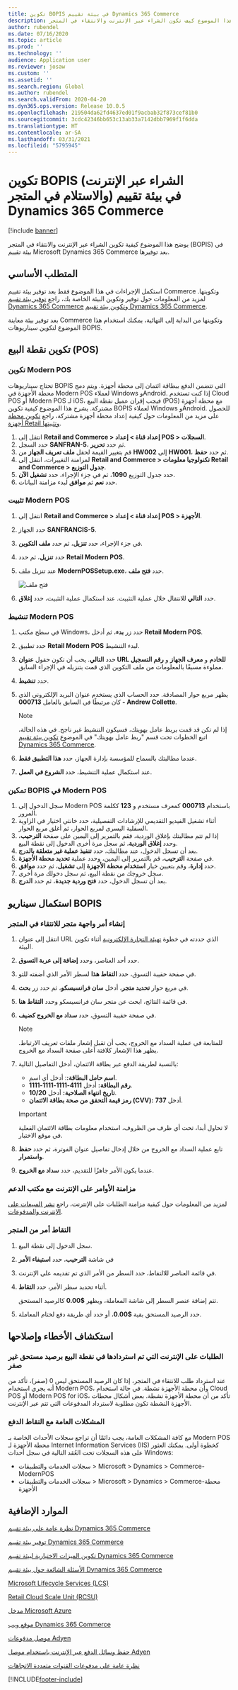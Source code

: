 ```yaml
---
title: تكوين BOPIS في بيئة تقييم Dynamics 365 Commerce
description: يوضح هذا الموضوع كيف تكون الشراء عبر الإنترنت والانتقاء في المتجر (BOPIS) في بيئة تقييم Microsoft Dynamics 365 Commerce بعد توفيرها.
author: rubendel
ms.date: 07/16/2020
ms.topic: article
ms.prod: ''
ms.technology: ''
audience: Application user
ms.reviewer: josaw
ms.custom: ''
ms.assetid: ''
ms.search.region: Global
ms.author: rubendel
ms.search.validFrom: 2020-04-20
ms.dyn365.ops.version: Release 10.0.5
ms.openlocfilehash: 219504da62fd4637ed01f9acbab32f873cef81b0
ms.sourcegitcommit: 3cdc42346bb653c13ab33a7142dbb7969f1f6dda
ms.translationtype: HT
ms.contentlocale: ar-SA
ms.lasthandoff: 03/31/2021
ms.locfileid: "5795945"
---
```

# <a name="configure-bopis-in-a-dynamics-365-commerce-evaluation-environment"></a>تكوين BOPIS (الشراء عبر الإنترنت والاستلام في المتجر) في بيئة تقييم Dynamics 365 Commerce

[!include [banner](includes/banner.md)]

يوضح هذا الموضوع كيفية تكوين الشراء عبر الإنترنت والانتقاء في المتجر (BOPIS) في بيئة تقييم Microsoft Dynamics 365 Commerce بعد توفيرها.

## <a name="prerequisite"></a>المتطلب الأساسي

استكمل الإجراءات في هذا الموضوع فقط بعد توفير بيئة تقييم Commerce وتكوينها. لمزيد من المعلومات حول توفير وتكوين البيئة الخاصة بك، راجع [توفير بيئة تقييم Dynamics 365 Commerce](provisioning-guide.md) و[تكوين بيئة تقييم Dynamics 365 Commerce](https://docs.microsoft.com/dynamics365/commerce/cpe-post-provisioning).

بعد توفير بيئة معاينة Commerce وتكوينها من البداية إلى النهائية، يمكنك استخدام هذا الموضوع لتكوين سيناريوهات BOPIS.

## <a name="configure-the-pos"></a>تكوين نقطة البيع (POS)

### <a name="configure-modern-pos"></a>تكوين Modern POS

تحتاج سيناريوهات BOPIS التي تتضمن الدفع ببطاقة ائتمان إلى محطة أجهزة. ويتم دمج محطة الأجهزة في Modern POS لعملاء Windows وAndroid. إذا كنت تستخدم Cloud POS أو Modern POS لـ iOS، فيجب إقران عميل نقطة البيع (POS) مع محطة أجهزة مشتركة. يشرح هذا الموضوع كيفية تكوين BOPIS لعملاء Windows وAndroid. للحصول على مزيد من المعلومات حول كيفية إعداد محطة أجهزة مشتركة، راجع [تكوين محطة أجهزة Retail وتثبيتها](https://docs.microsoft.com/dynamics365/commerce/retail-hardware-station-configuration-installation).

1. انتقل إلى **Retail and Commerce \> إعداد قناة \> إعداد POS \> السجلات**.
2. حدد السجل **SANFRAN-5**، ثم حدد **تحرير**.
3. قم بتغيير القيمة لحقل **ملف تعريف الجهاز** من **HW002** إلى **HW001**، ثم حدد **حفظ**.
4. لمزامنة التغييرات، انتقل إلى **Retail and Commerce \> تكنولوجيا معلومات Retail and Commerce \> جدول التوزيع**.
5. حدد جدول التوزيع **1090**، ثم في جزء الإجراء، حدد **تشغيل الآن**.
6. حدد **نعم** ثم **موافق** لبدء مزامنة البيانات. 

### <a name="install-modern-pos"></a>تثبيت Modern POS

1. انتقل إلى **Retail and Commerce \> إعداد قناة \> إعداد POS \> الأجهزة**.
2. حدد الجهاز **SANFRANCIS-5**.
3. في جزء الإجراء، حدد **تنزيل**، ثم حدد **ملف التكوين**.
4. حدد **تنزيل**، ثم حدد **Retail Modern POS**. 
5. عند تنزيل ملف **ModernPOSSetup.exe**، حدد **فتح ملف**.

    ![فتح ملف](./dev-itpro/media/PAYMENTS/openfile.png)

6. حدد **التالي** للانتقال خلال عملية التثبيت. عند استكمال عملية التثبيت، حدد **إغلاق**.

### <a name="activate-modern-pos"></a>تنشيط Modern POS

1. في سطح مكتب Windows، حدد زر **بدء**، ثم أدخل **Retail Modern POS**.
2. حدد تطبيق **Retail Modern POS** لبدء التنشيط.
3. حدد **التالي**. يحب أن تكون حقول **عنوان URL للخادم** و **معرف الجهاز** و **رقم التسجيل** مملوءة مسبقًا بالمعلومات من ملف التكوين الذي قمت بتنزيله في الإجراء السابق.
4. حدد **تنشيط**.
5. يظهر مربع حوار المصادقة. حدد الحساب الذي يستخدم عنوان البريد الإلكتروني الذي كان مرتبطًا في السابق بالعامل **000713 - Andrew Collette**.

    > [!NOTE]
    > إذا لم تكن قد قمت بربط عامل بهويتك، فسيكون التنشيط غير ناجح. في هذه الحالة، اتبع الخطوات تحت قسم "ربط عامل بهويتك" في الموضوع [تكوين بيئة تقييم Dynamics 365 Commerce](cpe-post-provisioning.md#associate-a-worker-with-your-identity).
    
6. عندما مطالبتك بالسماح للمؤسسة بإدارة الجهاز، حدد **هذا التطبيق فقط**.
7. عند استكمال عملية التنشيط، حدد **الشروع في العمل**.

### <a name="enable-bopis-in-modern-pos"></a>تمكين BOPIS في Modern POS

1. سجل الدخول إلى Modern POS باستخدام **000713** كمعرف مستخدم و **123** ككلمة المرور.
2. أثناء تشغيل الفيديو التقديمي للإرشادات التفصيلية، حدد خانتي اختيار في الزاوية السفلية اليسرى لمربع الحوار، ثم أغلق مربع الحوار.
3. إذا لم تتم مطالبتك بإغلاق الوردية، فقم بالتمرير إلى اليمين على صفحة **الترحيب**، وحدد **إغلاق الوردية**، ثم سجل مرة أخرى الدخول إلى نقطة البيع.
4. بعد أن تسجل الدخول، عند مطالبتك، حدد **تنفيذ عملية غير متعلقة بالدرج**.
5. في صفحة **الترحيب**، قم بالتمرير إلى اليمين، وحدد عملية **تحديد محطة الأجهزة**.
6. حدد **إدارة**، وقم بتعيين خيار **استخدام محطة الأجهزة** إلى **تشغيل**، ثم حدد **موافق**.
7. سجل خروجك من نقطة البيع، ثم سجل دخولك مرة أخرى.
8. بعد أن تسجل الدخول، حدد **فتح وردية جديدة**، ثم حدد **الدرج**.

## <a name="complete-a-bopis-scenario"></a>استكمال سيناريو BOPIS

### <a name="create-a-storefront-order-for-in-store-pickup"></a>إنشاء أمر واجهة متجر للانتقاء في المتجر

1. انتقل إلى عنوان URL الذي حددته في خطوة [تهيئة التجارة الإلكترونية](https://docs.microsoft.com/dynamics365/commerce/provisioning-guide#initialize-e-commerce) أثناء تكوين البيئة.
2. حدد أحد العناصر، وحدد **إضافة إلى عربة التسوق**.
3. في صفحة حقيبة التسوق، حدد **التقاط هذا** لسطر الأمر الذي أضفته للتو.
4. في مربع حوار **تحديد متجر**، أدخل **سان فرانسيسكو**، ثم حدد زر **بحث**.
5. في قائمة النتائج، ابحث عن متجر سان فرانسيسكو وحدد **التقاط هنا**.
6. في صفحة حقيبة التسوق، حدد **سداد مع الخروج كضيف**. 

    > [!NOTE]
    > للمتابعة في عملية السداد مع الخروج، يجب أن تقبل إشعار ملفات تعريف الارتباط. يظهر هذا الإشعار كلافتة أعلى صفحة السداد مع الخروج.

7. بالنسبة لطريقة الدفع عبر بطاقة الائتمان، أدخل التفاصيل التالية:

    - **اسم حامل البطاقة:**: أدخل أي اسم.
    - **رقم البطاقة:** أدخل **4111-1111-1111-1111**.
    - **تاريخ انتهاء الصلاحية:** أدخل **10/20**.
    - **رمز قيمة التحقق من صحة بطاقة الائتمان (CVV):** أدخل **737**.

    > [!IMPORTANT]
    > لا تحاول أبدا، تحت أي ظرف من الظروف، استخدام معلومات بطاقة الائتمان الفعلية في موقع الاختبار.

8. تابع عملية السداد مع الخروج من خلال إدخال تفاصيل عنوان الفوترة، ثم حدد **حفظ واستمرار**.
9. عندما يكون الأمر جاهزًا للتقديم، حدد **سداد مع الخروج**.

### <a name="synchronize-online-orders-to-the-back-office"></a>مزامنة الأوامر على الإنترنت مع مكتب الدعم

لمزيد من المعلومات حول كيفية مزامنة الطلبات على الإنترنت، راجع [نشر المبيعات على الإنترنت والمدفوعات](https://docs.microsoft.com/dynamics365/commerce/tasks/posting-online-sales-payments).

### <a name="pick-up-an-order-in-the-store"></a>التقاط أمر من المتجر

1. سجل الدخول إلى نقطة البيع.
2. في شاشة **الترحيب**، حدد **استيفاء الأمر**
3. في قائمة العناصر للالتقاط، حدد السطر من الأمر الذي تم تقديمه على الإنترنت.
4. أثناء تحديد سطر الأمر، حدد **التقاط**.

    تتم إضافة عنصر السطر إلى شاشة المعاملة، ويظهر **$0.00** كالرصيد المستحق.

5. حدد الرصيد المستحق بقية **$0.00**، أو حدد أي طريقة دفع لختام المعاملة.

## <a name="troubleshooting"></a>استكشاف الأخطاء وإصلاحها

### <a name="online-orders-that-are-retrieved-in-the-pos-have-a-non-zero-balance-due"></a>الطلبات على الإنترنت التي تم استردادها في نقطة البيع برصيد مستحق غير صفر

عند استرداد طلب للانتقاء في المتجر، إذا كان الرصيد المستحق ليس 0 (صفر)، تأكد من أنه يجري استخدام Modern POS، وأن محطة الأجهزة نشطة. في حالة استخدام Cloud POS أو Modern POS for iOS، تأكد من أن محطة الأجهزة نشطة. بعض أشكال محطات الأجهزة النشطة تكون مطلوبة لاسترداد المدفوعات التي تتم عبر الإنترنت.

### <a name="general-issues-with-payment-capture"></a>المشكلات العامة مع التقاط الدفع

مع كافة المشكلات العامة، يجب دائمًا أن تراجع سجلات الأحداث الخاصة بـ Modern POS محطة الأجهزة لـ Internet Information Services (IIS) كخطوة أولى. يمكنك العثور على هذه السجلات تحت العُقد التالية في سجل أحداث Windows:

- سجلات الخدمات والتطبيقات \> Microsoft \> Dynamics \> Commerce-ModernPOS
- سجلات الخدمات والتطبيقات \> Microsoft \> Dynamics \> Commerce-محطة الأجهزة

## <a name="additional-resources"></a>الموارد الإضافية

[نظرة عامة على بيئة تقييم Dynamics 365 Commerce](cpe-overview.md)

[توفير بيئة تقييم Dynamics 365 Commerce](provisioning-guide.md)

[تكوين الميزات الاختيارية لبيئة تقييم Dynamics 365 Commerce](cpe-optional-features.md)

[الأسئلة الشائعة حول بيئة تقييم Dynamics 365 Commerce](cpe-faq.md)

[Microsoft Lifecycle Services (LCS)](https://docs.microsoft.com/dynamics365/unified-operations/dev-itpro/lifecycle-services/lcs-user-guide)

[Retail Cloud Scale Unit (RCSU)](https://docs.microsoft.com/business-applications-release-notes/october18/dynamics365-retail/retail-cloud-scale-unit)

[مدخل Microsoft Azure](https://azure.microsoft.com/features/azure-portal)

[موقع ويب Dynamics 365 Commerce](https://aka.ms/Dynamics365CommerceWebsite)

[موصل مدفوعات Adyen](https://docs.microsoft.com/dynamics365/commerce/dev-itpro/adyen-connector?tabs=8-1-3)

[حفظ وسائل الدفع عبر الإنترنت باستخدام موصل Adyen](https://docs.microsoft.com/dynamics365/commerce/dev-itpro/adyen-connector-listpi)

[نظرة عامة على مدفوعات القنوات متعددة الاتجاهات](https://docs.microsoft.com/dynamics365/commerce/omni-channel-payments)


[!INCLUDE[footer-include](../includes/footer-banner.md)]